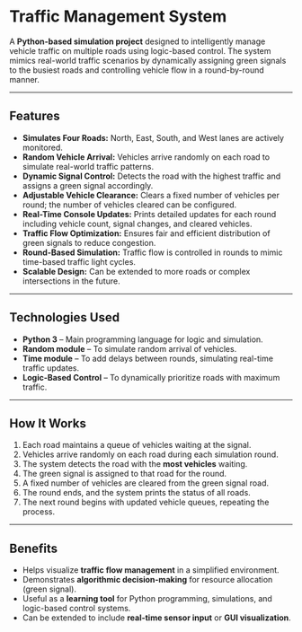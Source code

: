 # Traffic Management System

A **Python-based simulation project** designed to intelligently manage vehicle traffic on multiple roads using logic-based control. The system mimics real-world traffic scenarios by dynamically assigning green signals to the busiest roads and controlling vehicle flow in a round-by-round manner.


---

## Features

- **Simulates Four Roads:** North, East, South, and West lanes are actively monitored.
- **Random Vehicle Arrival:** Vehicles arrive randomly on each road to simulate real-world traffic patterns.
- **Dynamic Signal Control:** Detects the road with the highest traffic and assigns a green signal accordingly.
- **Adjustable Vehicle Clearance:** Clears a fixed number of vehicles per round; the number of vehicles cleared can be configured.
- **Real-Time Console Updates:** Prints detailed updates for each round including vehicle count, signal changes, and cleared vehicles.
- **Traffic Flow Optimization:** Ensures fair and efficient distribution of green signals to reduce congestion.
- **Round-Based Simulation:** Traffic flow is controlled in rounds to mimic time-based traffic light cycles.
- **Scalable Design:** Can be extended to more roads or complex intersections in the future.

---

## Technologies Used

- **Python 3** – Main programming language for logic and simulation.
- **Random module** – To simulate random arrival of vehicles.
- **Time module** – To add delays between rounds, simulating real-time traffic updates.
- **Logic-Based Control** – To dynamically prioritize roads with maximum traffic.

---

## How It Works

1. Each road maintains a queue of vehicles waiting at the signal.
2. Vehicles arrive randomly on each road during each simulation round.
3. The system detects the road with the **most vehicles** waiting.
4. The green signal is assigned to that road for the round.
5. A fixed number of vehicles are cleared from the green signal road.
6. The round ends, and the system prints the status of all roads.
7. The next round begins with updated vehicle queues, repeating the process.

---

## Benefits

- Helps visualize **traffic flow management** in a simplified environment.
- Demonstrates **algorithmic decision-making** for resource allocation (green signal).
- Useful as a **learning tool** for Python programming, simulations, and logic-based control systems.
- Can be extended to include **real-time sensor input** or **GUI visualization**.
